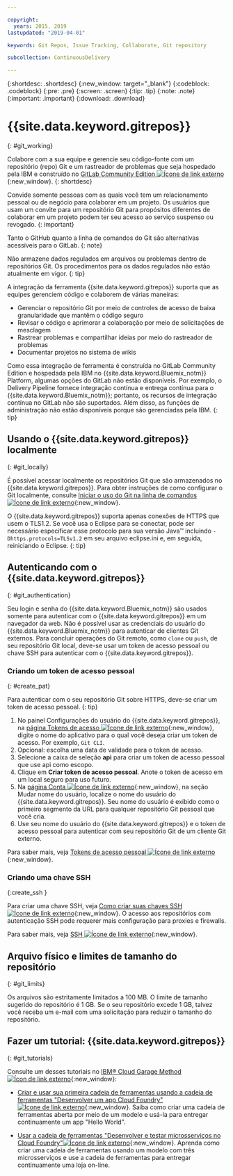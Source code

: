 ```yaml
---

copyright:
  years: 2015, 2019
lastupdated: "2019-04-01"

keywords: Git Repos, Issue Tracking, Collaborate, Git repository

subcollection: ContinuousDelivery

---
```


{:shortdesc: .shortdesc}
{:new_window: target="_blank"}
{:codeblock: .codeblock}
{:pre: .pre}
{:screen: .screen}
{:tip: .tip}
{:note: .note}
{:important: .important}
{:download: .download}

# {{site.data.keyword.gitrepos}}
{: #git_working}

Colabore com a sua equipe e gerencie seu código-fonte com um repositório (repo) Git e um rastreador de problemas que seja hospedado pela IBM e construído no [GitLab Community Edition ![Ícone de link externo](../../icons/launch-glyph.svg "Ícone de link externo")](https://about.gitlab.com/){:new_window}.
{: shortdesc}

Convide somente pessoas com as quais você tem um relacionamento pessoal ou de negócio para colaborar em um projeto. Os usuários que usam um convite para um repositório Git para propósitos diferentes de colaborar em um projeto podem ter seu acesso ao serviço suspenso ou revogado.
{: important}

Tanto o GitHub quanto a linha de comandos do Git são alternativas acessíveis para o GitLab.
{: note}

Não armazene dados regulados em arquivos ou problemas dentro de repositórios Git. Os procedimentos para os dados regulados não estão atualmente em vigor.
{: tip}

A integração da ferramenta {{site.data.keyword.gitrepos}} suporta que as equipes gerenciem código e colaborem de várias maneiras:
   * Gerenciar o repositório Git por meio de controles de acesso de baixa granularidade que mantêm o código seguro
   * Revisar o código e aprimorar a colaboração por meio de solicitações de mesclagem
   * Rastrear problemas e compartilhar ideias por meio do rastreador de problemas
   * Documentar projetos no sistema de wikis

Como essa integração de ferramenta é construída no GitLab Community Edition e hospedada pela IBM no {{site.data.keyword.Bluemix_notm}} Platform, algumas opções do GitLab não estão disponíveis. Por exemplo, o Delivery Pipeline fornece integração contínua e entrega contínua para
o {{site.data.keyword.Bluemix_notm}}; portanto, os recursos de integração contínua no GitLab não são
suportados. Além disso, as funções de administração não estão disponíveis porque são gerenciadas pela IBM.
{: tip}


## Usando o {{site.data.keyword.gitrepos}} localmente
{: #git_locally}

É possível acessar localmente os repositórios Git que são armazenados no {{site.data.keyword.gitrepos}}. Para obter instruções de como configurar o Git localmente, consulte [Iniciar o uso do Git na linha de comandos ![Ícone de link externo](../../icons/launch-glyph.svg "Ícone de link externo")](https://git.ng.bluemix.net/help/gitlab-basics/start-using-git){:new_window}.

O {{site.data.keyword.gitrepos}} suporta apenas conexões de HTTPS que usem o TLS1.2. Se você usa o Eclipse para se conectar, pode ser necessário especificar esse protocolo para sua versão Java&trade; incluindo `-Dhttps.protocols=TLSv1.2` em seu arquivo eclipse.ini e, em seguida, reiniciando o Eclipse.
{: tip}

## Autenticando com o {{site.data.keyword.gitrepos}}
{: #git_authentication}

Seu login e senha do {{site.data.keyword.Bluemix_notm}} são usados somente para autenticar com o {{site.data.keyword.gitrepos}} em um navegador da web. Não é possível usar as credenciais do usuário do {{site.data.keyword.Bluemix_notm}} para autenticar de clientes Git externos. Para concluir operações do Git remoto, como `clone` ou `push`, de seu repositório Git local, deve-se usar um token de acesso pessoal ou chave SSH para autenticar com o {{site.data.keyword.gitrepos}}.

### Criando um token de acesso pessoal
{: #create_pat}

Para autenticar com o seu repositório Git sobre HTTPS, deve-se criar um token de acesso pessoal.
{: tip}

1. No painel Configurações do usuário do {{site.data.keyword.gitrepos}}, na [página Tokens de acesso ![Ícone de link externo](../../icons/launch-glyph.svg "Ícone de link externo")](https://git.ng.bluemix.net/profile/personal_access_tokens?cm_sp=dw-bluemix-_-nospace-_-answers){:new_window}, digite o nome do aplicativo para o qual você deseja criar um token de acesso. Por exemplo, `Git CLI`.
1. Opcional: escolha uma data de validade para o token de acesso.
1. Selecione a caixa de seleção **api** para criar um token de acesso pessoal que use api como escopo.
1. Clique em **Criar token de acesso pessoal**. Anote o token de acesso em um local seguro para uso futuro.
1. Na [página Conta ![Ícone de link externo](../../icons/launch-glyph.svg "Ícone de link externo")](https://git.ng.bluemix.net/profile/account?cm_sp=dw-bluemix-_-nospace-_-answers){:new_window}, na seção Mudar nome do usuário, localize o nome do usuário do {{site.data.keyword.gitrepos}}. Seu nome do usuário é exibido como o primeiro segmento da URL para qualquer repositório Git pessoal que você cria.
1. Use seu nome do usuário do {{site.data.keyword.gitrepos}} e o token de acesso pessoal para autenticar com seu repositório Git de um cliente Git externo.

Para saber mais, veja [Tokens de acesso pessoal ![Ícone de link externo](../../icons/launch-glyph.svg "Ícone de link externo")](https://git.ng.bluemix.net/help/api/README.html#personal-access-tokens){:new_window}.

### Criando uma chave SSH  
{:create_ssh }

Para criar uma chave SSH, veja [Como criar suas chaves SSH ![Ícone de link externo](../../icons/launch-glyph.svg "Ícone de link externo")](https://git.ng.bluemix.net/help/gitlab-basics/create-your-ssh-keys){:new_window}. O acesso aos repositórios com autenticação SSH pode requerer mais configuração para proxies e firewalls.

Para saber mais, veja [SSH ![Ícone de link externo](../../icons/launch-glyph.svg "Ícone de link externo")](https://git.ng.bluemix.net/help/ssh/README){:new_window}.

## Arquivo físico e limites de tamanho do repositório
{: #git_limits}

Os arquivos são estritamente limitados a 100 MB. O limite de tamanho sugerido do repositório é 1 GB. Se o seu repositório excede 1 GB, talvez você receba um e-mail com uma solicitação para reduzir o tamanho do repositório.

## Fazer um tutorial: {{site.data.keyword.gitrepos}}
{: #git_tutorials}

Consulte um desses tutoriais no [IBM&reg; Cloud Garage Method ![Ícon de link externo](../../icons/launch-glyph.svg "Ícone de link externo")](https://www.ibm.com/cloud/garage){:new_window}:

  * [Criar e usar sua primeira cadeia de ferramentas usando a cadeia de ferramentas "Desenvolver um app Cloud Foundry" ![Ícone de link externo](../../icons/launch-glyph.svg "Ícone de link externo")](https://www.ibm.com/cloud/garage/tutorials/introduce-develop-cloud-foundry-app-toolchain){:new_window}. Saiba como criar uma cadeia de ferramentas aberta por meio de um modelo e usá-la para entregar continuamente um app "Hello World".

  * [Usar a cadeia de ferramentas "Desenvolver e testar microsserviços no Cloud Foundry"![Ícone de link externo](../../icons/launch-glyph.svg "Ícone de link externo")](https://www.ibm.com/cloud/garage/tutorials/use-develop-test-microservices-on-cloud-foundry-toolchain){:new_window}. Aprenda como criar uma cadeia de ferramentas usando um modelo com três microsserviços e use a cadeia de ferramentas para entregar continuamente uma loja on-line.
